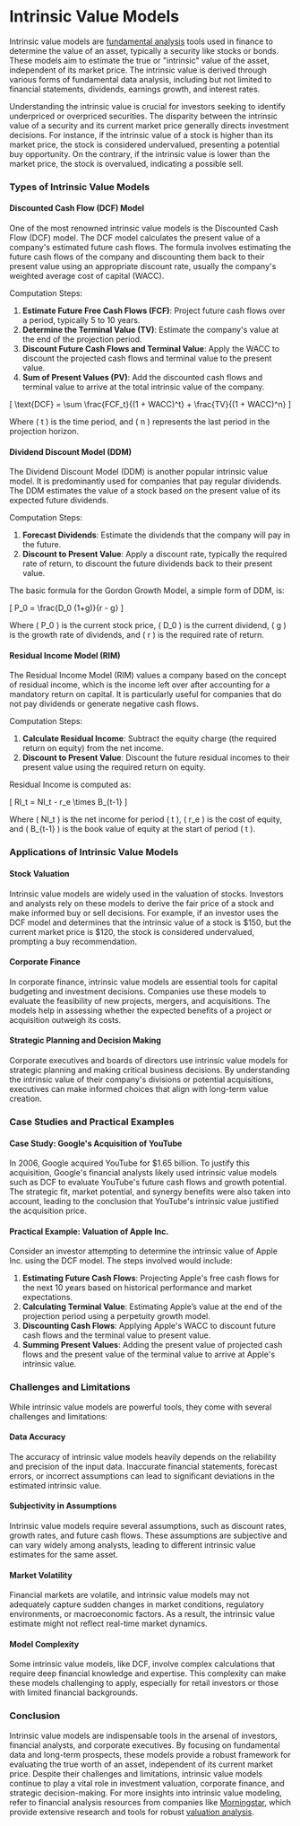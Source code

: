 # Intrinsic Value Models

Intrinsic value models are [fundamental analysis](../f/fundamental_analysis.md) tools used in finance to determine the value of an asset, typically a security like stocks or bonds. These models aim to estimate the true or "intrinsic" value of the asset, independent of its market price. The intrinsic value is derived through various forms of fundamental data analysis, including but not limited to financial statements, dividends, earnings growth, and interest rates.

Understanding the intrinsic value is crucial for investors seeking to identify underpriced or overpriced securities. The disparity between the intrinsic value of a security and its current market price generally directs investment decisions. For instance, if the intrinsic value of a stock is higher than its market price, the stock is considered undervalued, presenting a potential buy opportunity. On the contrary, if the intrinsic value is lower than the market price, the stock is overvalued, indicating a possible sell.

### Types of Intrinsic Value Models

#### Discounted Cash Flow (DCF) Model

One of the most renowned intrinsic value models is the Discounted Cash Flow (DCF) model. The DCF model calculates the present value of a company's estimated future cash flows. The formula involves estimating the future cash flows of the company and discounting them back to their present value using an appropriate discount rate, usually the company's weighted average cost of capital (WACC).

Computation Steps:
1. **Estimate Future Free Cash Flows (FCF)**: Project future cash flows over a period, typically 5 to 10 years.
2. **Determine the Terminal Value (TV)**: Estimate the company's value at the end of the projection period.
3. **Discount Future Cash Flows and Terminal Value**: Apply the WACC to discount the projected cash flows and terminal value to the present value.
4. **Sum of Present Values (PV)**: Add the discounted cash flows and terminal value to arrive at the total intrinsic value of the company.

\[ \text{DCF} = \sum \frac{FCF_t}{(1 + WACC)^t} + \frac{TV}{(1 + WACC)^n} \]

Where \( t \) is the time period, and \( n \) represents the last period in the projection horizon.

#### Dividend Discount Model (DDM)

The Dividend Discount Model (DDM) is another popular intrinsic value model. It is predominantly used for companies that pay regular dividends. The DDM estimates the value of a stock based on the present value of its expected future dividends.

Computation Steps:
1. **Forecast Dividends**: Estimate the dividends that the company will pay in the future.
2. **Discount to Present Value**: Apply a discount rate, typically the required rate of return, to discount the future dividends back to their present value.

The basic formula for the Gordon Growth Model, a simple form of DDM, is:

\[ P_0 = \frac{D_0 (1+g)}{r - g} \]

Where \( P_0 \) is the current stock price, \( D_0 \) is the current dividend, \( g \) is the growth rate of dividends, and \( r \) is the required rate of return.

#### Residual Income Model (RIM)

The Residual Income Model (RIM) values a company based on the concept of residual income, which is the income left over after accounting for a mandatory return on capital. It is particularly useful for companies that do not pay dividends or generate negative cash flows.

Computation Steps:
1. **Calculate Residual Income**: Subtract the equity charge (the required return on equity) from the net income.
2. **Discount to Present Value**: Discount the future residual incomes to their present value using the required return on equity.

Residual Income is computed as:

\[ RI_t = NI_t - r_e \times B_{t-1} \]

Where \( NI_t \) is the net income for period \( t \), \( r_e \) is the cost of equity, and \( B_{t-1} \) is the book value of equity at the start of period \( t \).

### Applications of Intrinsic Value Models

#### Stock Valuation

Intrinsic value models are widely used in the valuation of stocks. Investors and analysts rely on these models to derive the fair price of a stock and make informed buy or sell decisions. For example, if an investor uses the DCF model and determines that the intrinsic value of a stock is $150, but the current market price is $120, the stock is considered undervalued, prompting a buy recommendation.

#### Corporate Finance

In corporate finance, intrinsic value models are essential tools for capital budgeting and investment decisions. Companies use these models to evaluate the feasibility of new projects, mergers, and acquisitions. The models help in assessing whether the expected benefits of a project or acquisition outweigh its costs.

#### Strategic Planning and Decision Making

Corporate executives and boards of directors use intrinsic value models for strategic planning and making critical business decisions. By understanding the intrinsic value of their company's divisions or potential acquisitions, executives can make informed choices that align with long-term value creation.

### Case Studies and Practical Examples

#### Case Study: Google's Acquisition of YouTube

In 2006, Google acquired YouTube for $1.65 billion. To justify this acquisition, Google's financial analysts likely used intrinsic value models such as DCF to evaluate YouTube's future cash flows and growth potential. The strategic fit, market potential, and synergy benefits were also taken into account, leading to the conclusion that YouTube's intrinsic value justified the acquisition price.

#### Practical Example: Valuation of Apple Inc.

Consider an investor attempting to determine the intrinsic value of Apple Inc. using the DCF model. The steps involved would include:

1. **Estimating Future Cash Flows**: Projecting Apple's free cash flows for the next 10 years based on historical performance and market expectations.
2. **Calculating Terminal Value**: Estimating Apple’s value at the end of the projection period using a perpetuity growth model.
3. **Discounting Cash Flows**: Applying Apple's WACC to discount future cash flows and the terminal value to present value.
4. **Summing Present Values**: Adding the present value of projected cash flows and the present value of the terminal value to arrive at Apple's intrinsic value.

### Challenges and Limitations

While intrinsic value models are powerful tools, they come with several challenges and limitations:

#### Data Accuracy

The accuracy of intrinsic value models heavily depends on the reliability and precision of the input data. Inaccurate financial statements, forecast errors, or incorrect assumptions can lead to significant deviations in the estimated intrinsic value.

#### Subjectivity in Assumptions

Intrinsic value models require several assumptions, such as discount rates, growth rates, and future cash flows. These assumptions are subjective and can vary widely among analysts, leading to different intrinsic value estimates for the same asset.

#### Market Volatility

Financial markets are volatile, and intrinsic value models may not adequately capture sudden changes in market conditions, regulatory environments, or macroeconomic factors. As a result, the intrinsic value estimate might not reflect real-time market dynamics.

#### Model Complexity

Some intrinsic value models, like DCF, involve complex calculations that require deep financial knowledge and expertise. This complexity can make these models challenging to apply, especially for retail investors or those with limited financial backgrounds.

### Conclusion

Intrinsic value models are indispensable tools in the arsenal of investors, financial analysts, and corporate executives. By focusing on fundamental data and long-term prospects, these models provide a robust framework for evaluating the true worth of an asset, independent of its current market price. Despite their challenges and limitations, intrinsic value models continue to play a vital role in investment valuation, corporate finance, and strategic decision-making. For more insights into intrinsic value modeling, refer to financial analysis resources from companies like [Morningstar](https://www.morningstar.com/), which provide extensive research and tools for robust [valuation analysis](../v/valuation_analysis.md).